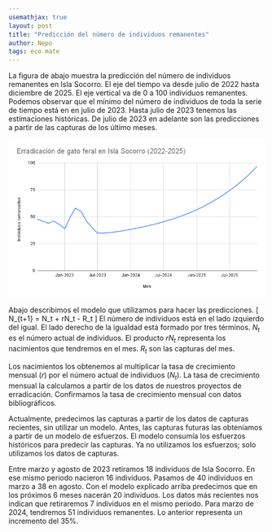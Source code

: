 ```yaml
---
usemathjax: true
layout: post
title: "Predicción del número de individuos remanentes"
author: Nepo
tags: eco mate
---
```




La figura de abajo muestra la predicción del número de individuos remanentes en Isla Socorro.
El eje del tiempo va desde julio de 2022 hasta diciembre de 2025.
El eje vertical va de 0 a 100 individuos remanentes.
Podemos observar que el mínimo del número de individuos de toda la serie de tiempo está en en julio de 2023.
Hasta julio de 2023 tenemos las estimaciones históricas.
De julio de 2023 en adelante son las predicciones a partir de las capturas de los último meses.

![erradicación de gato feral en isla socorro](/assets/images/erradicacion-gato-feral-isla-socorro.png)

Abajo describimos el modelo que utilizamos para hacer las predicciones.
\[ N_{t+1} = N_t + rN_t  - R_t \]
El número de individuos está en el lado izquierdo del igual.
El lado derecho de la igualdad está formado por tres términos.
$N_t$ es el número actual de individuos.
El producto $rN_t$ representa los nacimientos que tendremos en el mes.
$R_t$ son las capturas del mes.

Los nacimientos los obtenemos al multiplicar la tasa de crecimiento mensual ($r$) por el número actual de individuos ($N_t$).
La tasa de crecimiento mensual la calculamos a partir de los datos de nuestros proyectos de erradicación.
Confirmamos la tasa de crecimiento mensual con datos bibliográficos.

Actualmente, predecimos las capturas a partir de los datos de capturas recientes, sin utilizar un modelo.
Antes, las capturas futuras las obteníamos a partir de un modelo de esfuerzos.
El modelo consumía los esfuerzos históricos para predecir las capturas.
Ya no utilizamos los esfuerzos; solo utilizamos los datos de capturas.

Entre marzo y agosto de 2023 retiramos 18 individuos de Isla Socorro.
En ese mismo periodo nacieron 16 individuos.
Pasamos de 40 individuos en marzo a 38 en agosto.
Con el modelo explicado arriba predecimos que en los próximos 6 meses nacerán 20 individuos.
Los datos más recientes nos indican que retiraremos 7 individuos en el mismo periodo.
Para marzo de 2024, tendremos 51 individuos remanentes.
Lo anterior representa un incremento del 35%.
